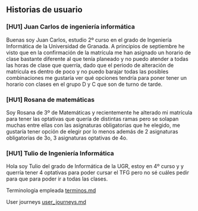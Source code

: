 ## Historias de usuario

### [HU1] Juan Carlos de ingeniería informática
Buenas soy Juan Carlos, estudio 2º curso en el grado de Ingeniería Informática de la Universidad de Granada.
A principios de septiembre he visto que en la confirmación de la matrícula me han asignado un horario de clase bastante diferente al que tenía planeado y no puedo atender a todas las horas de clase que querría, dado que el periodo de alteración de matrícula es dentro de poco y no puedo barajar todas las posibles combinaciones me gustaría ver qué opciones tendría para poner tener un horario con clases en el grupo D y C que son de turno de tarde.

### [HU1] Rosana de matemáticas
Soy Rosana de 3º de Matemáticas y recientemente he alterado mi matrícula para tener las optativas que quería de distintas ramas pero se solapan muchas entre ellas con las asignaturas obligatorias que he elegido, me gustaría tener opción de elegir por lo menos además de 2 asignaturas obligatorias de 3o, 3 asignaturas optativas de 4o.

### [HU1] Tulio de Ingeniería Informática
Hola soy Tulio del grado de Informática de la UGR, estoy en 4º curso y y querría tener 4 optativas para poder cursar el TFG pero no sé cuáles pedir para que para poder ir a todas las clases.

Terminología empleada [terminos.md](https://github.com/ChinChainis/Proyecto_Reparahorarios_IV2425/blob/Objetivo-0/docs/terminos.md)

User journeys [user_journeys.md](https://github.com/ChinChainis/Proyecto_Reparahorarios_IV2425/blob/Objetivo-0/docs/user_journeys.md)

